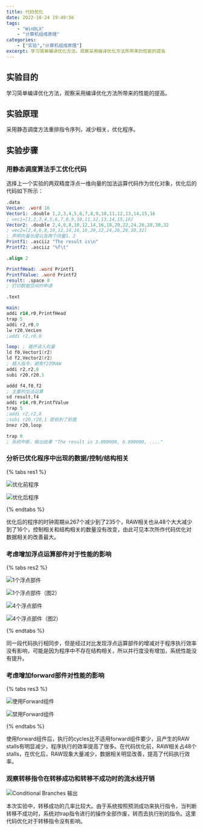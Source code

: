 ```yaml
---
title: 代码优化
date: 2022-10-24 19:49:56
tags:
    - "WinDLX"
    - "计算机组成原理"
categories:
    - ["实验","计算机组成原理"]
excerpt: 学习简单编译优化方法，观察采用编译优化方法所带来的性能的提高
---
```


## 实验目的

学习简单编译优化方法，观察采用编译优化方法所带来的性能的提高。

## 实验原理

采用静态调度方法重排指令序列，减少相关，优化程序。

## 实验步骤

### 用静态调度算法手工优化代码

选择上一个实验的两双精度浮点一维向量的加法运算代码作为优化对象，优化后的代码如下所示：	
```nasm
.data
VecLen: .word 16
Vector1: .double 1,2,3,4,5,6,7,8,9,10,11,12,13,14,15,16
; vec1=[1,2,3,4,5,6,7,8,9,10,11,12,13,14,15,16]
Vector2: .double 2,4,6,8,10,12,14,16,18,20,22,24,26,28,30,32
; vec2=[2,4,6,8,10,12,14,16,18,20,22,24,26,28,30,32]
; 声明向量长度以及两个向量1、2
Printf1: .asciiz "The result is\n"
Printf2: .asciiz "%f\t"

.align 2

PrintfHead: .word Printf1
PrintfValue: .word Printf2
result: .space 8
; 打印数据空间的申请

.text

main:
addi r14,r0,PrintfHead
trap 5
addi r2,r0,0
lw r20,VecLen
;addi r2,r0,0

loop: ; 循环读入向量
ld f0,Vector1(r2)
ld f2,Vector2(r2)
; 插入指令，避免f2的RAW
addi r2,r2,8
subi r20,r20,1

addd f4,f0,f2
; 主要的加法运算
sd result,f4
addi r14,r0,PrintfValue
trap 5
;addi r2,r2,8
;subi r20,r20,1 提前到了前面
bnez r20,loop

trap 0
; 系统中断，输出结果 "The result is 3.000000, 6.000000, ...."
```

### 分析已优化程序中出现的数据/控制/结构相关

{% tabs res1 %}
<!-- tab 优化前 -->
![优化前程序](image_czojEXSniG.png "优化前程序")
<!-- endtab -->
<!-- tab 优化后 -->
![优化后程序](image__c0vohBdpb.png "优化后程序")
<!-- endtab -->
{% endtabs %}

优化后的程序的时钟周期从267个减少到了235个，RAW相关也从48个大大减少到了16个，控制相关和结构相关的数量没有改变，由此可见本次所作代码优化对数据相关的改善最大。 

### 考虑增加浮点运算部件对于性能的影响

{% tabs res2 %}
<!-- tab 1个浮点部件 -->
![1个浮点部件](image_Da5MgPENTq.png "1个浮点部件")

![1个浮点部件（图2）](image_B7x4cW0ajI.png "1个浮点部件（图2）")
<!-- endtab -->
<!-- tab 4个浮点部件 -->
![4个浮点部件](image_G26kibZeDp.png "4个浮点部件")

![4个浮点部件（图2）](image_HpO1C90ynd.png "4个浮点部件（图2）")
<!-- endtab -->
{% endtabs %}

同一段代码执行相同步，但是经过对比发现浮点运算部件的增减对于程序执行效率没有影响，可能是因为程序中不存在结构相关，所以并行度没有增加，系统性能没有提升。

### 考虑增加forward部件对性能的影响

{% tabs res3 %}
<!-- tab 使用Forward组件 -->
![使用Forward组件](image_ksxwWa7qjZ.png "使用Forward组件")
<!-- endtab -->
<!-- tab 不使用Forward组件 -->
![禁用Forward组件](image_9ROBHMR9xL.png "禁用Forward组件")
<!-- endtab -->
{% endtabs %}

使用forward组件后，执行的cycles比不适用forward组件要少，且产生的RAW stalls有明显减少，程序执行的效率提高了很多。在代码优化前，RAW相关占48个stalls，在优化后，RAW现象大量减少，数据相关明显改善，提高了代码执行效率。

### 观察转移指令在转移成功和转移不成功时的流水线开销

![Conditional Branches 输出](image_55nB__dTOL.png "Conditional Branches 输出")

本次实验中，转移成功的几率比较大。由于系统按照预测成功来执行指令，当判断转移不成功时，系统对trap指令进行的操作全部作废，转而去执行别的指令。这里代码优化对于转移指令没有影响。
